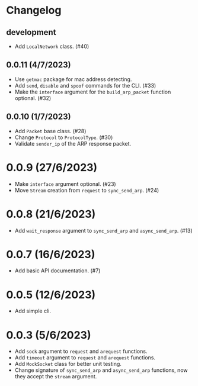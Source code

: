 # Changelog

## development

- Add `LocalNetwork` class. (#40)

## 0.0.11 (4/7/2023)

- Use `getmac` package for mac address detecting.
- Add `send`, `disable` and `spoof` commands for the CLI. (#33)
- Make the `interface` argument for the `build_arp_packet` function optional. (#32)

## 0.0.10 (1/7/2023)

- Add `Packet` base class. (#28)
- Change `Protocol` to `ProtocolType`. (#30)
- Validate `sender_ip` of the ARP response packet.

# 0.0.9 (27/6/2023)

- Make `interface` argument optional. (#23)
- Move `Stream` creation from `request` to `sync_send_arp`. (#24)

# 0.0.8 (21/6/2023) 

- Add `wait_response` argument to `sync_send_arp` and `async_send_arp`. (#13)

# 0.0.7 (16/6/2023)

- Add basic API documentation. (#7)

# 0.0.5 (12/6/2023)

- Add simple cli.

# 0.0.3 (5/6/2023)

- Add `sock` argument to `request` and `arequest` functions.
- Add `timeout` argument to `request` and `arequest` functions.
- Add `MockSocket` class for better unit testing.
- Change signature of `sync_send_arp` and `async_send_arp` functions, now they accept the `stream` argument.
